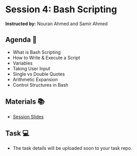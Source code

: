 # Session 4: Bash Scripting

**Instructed by:** Nouran Ahmed and Samir Ahmed

## Agenda 🚀

- What is Bash Scripting
- How to Write & Execute a Script
- Variables
- Taking User Input
- Single vs Double Quotes
- Arithmetic Expansion
- Control Structures in Bash

## Materials 📚

- [Session Slides](Session-4.pdf)

## Task 💻

- The task details will be uploaded soon to your task repo.
